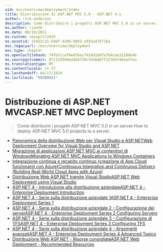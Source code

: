```yaml
---
uid: mvc/overview/deployment/index
title: Distribuzione di ASP.NET MVC 5.0 - ASP.NET 4.x
author: rick-anderson
description: Come distribuire i progetti ASP.NET MVC 5.0 in un server.
ms.author: riande
ms.date: 08/18/2011
ms.custom: seoapril2019
ms.assetid: 31922c31-59df-4399-99d2-e935a476f16a
msc.legacyurl: /mvc/overview/deployment
msc.type: chapter
ms.openlocfilehash: f4fb7ccaf9e6fbecf414d1bdfe7b4cae3218de4b
ms.sourcegitcommit: 0f1119340e4464720cfd16d0ff15764746ea1fea
ms.translationtype: MT
ms.contentlocale: it-IT
ms.lasthandoff: 04/17/2019
ms.locfileid: "59389921"
---
```

# <a name="aspnet-mvc-deployment"></a><span data-ttu-id="92e96-103">Distribuzione di ASP.NET MVC</span><span class="sxs-lookup"><span data-stu-id="92e96-103">ASP.NET MVC Deployment</span></span>

> <span data-ttu-id="92e96-104">Come distribuire i progetti ASP.NET MVC 5.0 in un server.</span><span class="sxs-lookup"><span data-stu-id="92e96-104">How to deploy ASP.NET MVC 5.0 projects to a server.</span></span>

- [<span data-ttu-id="92e96-105">Panoramica della distribuzione Web per Visual Studio e ASP.NET</span><span class="sxs-lookup"><span data-stu-id="92e96-105">Web Deployment Overview for Visual Studio and ASP.NET</span></span>](https://msdn.microsoft.com/library/dd394698)
- [<span data-ttu-id="92e96-106">Migrazione di applicazioni ASP.NET MVC ai contenitori di Windows</span><span class="sxs-lookup"><span data-stu-id="92e96-106">Migrating ASP.NET MVC Applications to Windows Containers</span></span>](docker-aspnetmvc.md)
- [<span data-ttu-id="92e96-107">Integrazione continua e recapito continuo (creazione di App Cloud funzionanti con Azure)</span><span class="sxs-lookup"><span data-stu-id="92e96-107">Continuous Integration and Continuous Delivery (Building Real-World Cloud Apps with Azure)</span></span>](../../../aspnet/overview/developing-apps-with-windows-azure/building-real-world-cloud-apps-with-windows-azure/continuous-integration-and-continuous-delivery.md)
- [<span data-ttu-id="92e96-108">Distribuzione Web ASP.NET tramite Visual Studio</span><span class="sxs-lookup"><span data-stu-id="92e96-108">ASP.NET Web Deployment using Visual Studio</span></span>](../../../web-forms/overview/deployment/visual-studio-web-deployment/index.md)
- [<span data-ttu-id="92e96-109">ASP.NET 4 - Introduzione alla distribuzione aziendale</span><span class="sxs-lookup"><span data-stu-id="92e96-109">ASP.NET 4 - Enterprise Deployment Introduction</span></span>](../../../web-forms/overview/deployment/deploying-web-applications-in-enterprise-scenarios/index.md)
- [<span data-ttu-id="92e96-110">ASP.NET 4 - Serie sulla distribuzione aziendale 1</span><span class="sxs-lookup"><span data-stu-id="92e96-110">ASP.NET 4 - Enterprise Deployment Series 1</span></span>](../../../web-forms/overview/deployment/web-deployment-in-the-enterprise/index.md)
- [<span data-ttu-id="92e96-111">ASP.NET 4 - Serie sulla distribuzione aziendale 2 - Configurazione dei server</span><span class="sxs-lookup"><span data-stu-id="92e96-111">ASP.NET 4 - Enterprise Deployment Series 2 Configuring Servers</span></span>](../../../web-forms/overview/deployment/configuring-server-environments-for-web-deployment/index.md)
- [<span data-ttu-id="92e96-112">ASP.NET 4 - Serie sulla distribuzione aziendale 3 - Configurazione di TFS</span><span class="sxs-lookup"><span data-stu-id="92e96-112">ASP.NET 4 - Enterprise Deployment Series 3 Configuring TFS</span></span>](../../../web-forms/overview/deployment/configuring-team-foundation-server-for-web-deployment/index.md)
- [<span data-ttu-id="92e96-113">ASP.NET 4 - Serie sulla distribuzione aziendale 4 - Argomenti avanzati</span><span class="sxs-lookup"><span data-stu-id="92e96-113">ASP.NET 4 - Enterprise Deployment Series 4 Advanced Topics</span></span>](../../../web-forms/overview/deployment/advanced-enterprise-web-deployment/index.md)
- [<span data-ttu-id="92e96-114">Distribuzione Web ASP.NET - Risorse consigliate</span><span class="sxs-lookup"><span data-stu-id="92e96-114">ASP.NET Web Deployment - Recommended Resources</span></span>](../../../whitepapers/aspnet-web-deployment-content-map.md)
